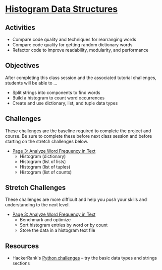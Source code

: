 # [Histogram Data Structures](https://docs.google.com/presentation/d/1hFArsihiDByjiNm42kpAXHFIbRLXCIXw6SLLzInWI08/edit#slide=id.p)

## Activities
- Compare code quality and techniques for rearranging words
- Compare code quality for getting random dictionary words
- Refactor code to improve readability, modularity, and performance

## Objectives
After completing this class session and the associated tutorial challenges, students will be able to ...
- Split strings into components to find words
- Build a histogram to count word occurrences
- Create and use dictionary, list, and tuple data types

## Challenges
These challenges are the baseline required to complete the project and course.
Be sure to complete these before next class session and before starting on the stretch challenges below.
- [Page 3: Analyze Word Frequency in Text]
    - Histogram (dictionary)
    - Histogram (list of lists)
    - Histogram (list of tuples)
    - Histogram (list of counts)

## Stretch Challenges
These challenges are more difficult and help you push your skills and understanding to the next level.
- [Page 3: Analyze Word Frequency in Text]
    - Benchmark and optimize
    - Sort histogram entries by word or by count
    - Store the data in a histogram text file

## Resources
- HackerRank's [Python challenges](https://www.hackerrank.com/domains/python/py-basic-data-types) – try the basic data types and strings sections


[Page 3: Analyze Word Frequency in Text]: https://www.makeschool.com/academy/tutorial/tweet-generator-data-structures-probability-with-python/analyze-word-frequency-in-text-372496dc-c68b-4752-b656-e32b69a3d45b
